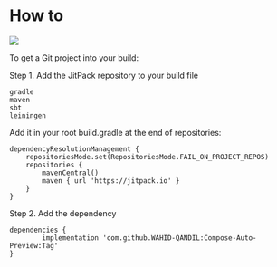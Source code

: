 
# How to
[![](https://jitpack.io/v/WAHID-QANDIL/Compose-Auto-Preview.svg)](https://jitpack.io/#WAHID-QANDIL/Compose-Auto-Preview)


To get a Git project into your build:

Step 1. Add the JitPack repository to your build file

    gradle
    maven
    sbt
    leiningen

Add it in your root build.gradle at the end of repositories:

	dependencyResolutionManagement {
		repositoriesMode.set(RepositoriesMode.FAIL_ON_PROJECT_REPOS)
		repositories {
			mavenCentral()
			maven { url 'https://jitpack.io' }
		}
	}

Step 2. Add the dependency

	dependencies {
	        implementation 'com.github.WAHID-QANDIL:Compose-Auto-Preview:Tag'
	}

